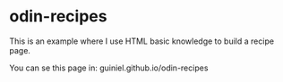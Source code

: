 # odin-recipes
This is an example where I use HTML basic knowledge to build a recipe page.

You can se this page in: guiniel.github.io/odin-recipes